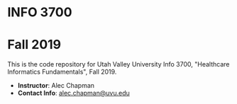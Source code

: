 # INFO 3700
# Fall 2019

This is the code repository for Utah Valley University Info 3700,
"Healthcare Informatics Fundamentals", Fall 2019.

- **Instructor**: Alec Chapman
- **Contact Info**: alec.chapman@uvu.edu
